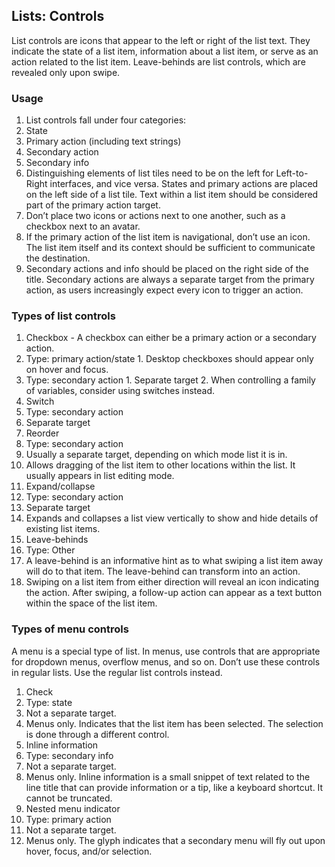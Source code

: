 ## Lists: Controls

List controls are icons that appear to the left or right of the list text. They indicate the state of a list item, information about a list item, or serve as an action related to the list item. Leave-behinds are list controls, which are revealed only upon swipe.

### Usage
1. List controls fall under four categories:
  1. State
  2. Primary action (including text strings)
  3. Secondary action
  4. Secondary info
2. Distinguishing elements of list tiles need to be on the left for Left-to-Right interfaces, and vice versa. States and primary actions are placed on the left side of a list tile. Text within a list item should be considered part of the primary action target.
3. Don’t place two icons or actions next to one another, such as a checkbox next to an avatar.
4. If the primary action of the list item is navigational, don’t use an icon. The list item itself and its context should be sufficient to communicate the destination.
5. Secondary actions and info should be placed on the right side of the title. Secondary actions are always a separate target from the primary action, as users increasingly expect every icon to trigger an action.

### Types of list controls
1. Checkbox - A checkbox can either be a primary action or a secondary action.
  1. Type: primary action/state
    1. Desktop checkboxes should appear only on hover and focus. 
  2. Type: secondary action
    1. Separate target
    2. When controlling a family of variables, consider using switches instead.
2. Switch
  1. Type: secondary action
  2. Separate target
3. Reorder
  1. Type: secondary action
  2. Usually a separate target, depending on which mode list it is in.
  3. Allows dragging of the list item to other locations within the list. It usually appears in list editing mode.
4. Expand/collapse
  1. Type: secondary action
  2. Separate target
  3. Expands and collapses a list view vertically to show and hide details of existing list items.
5. Leave-behinds
  1. Type: Other
  2. A leave-behind is an informative hint as to what swiping a list item away will do to that item. The leave-behind can transform into an action.
  3. Swiping on a list item from either direction will reveal an icon indicating the action. After swiping, a follow-up action can appear as a text button within the space of the list item.
  
### Types of menu controls

A menu is a special type of list. In menus, use controls that are appropriate for dropdown menus, overflow menus, and so on. Don’t use these controls in regular lists. Use the regular list controls instead.

1. Check
  1. Type: state
  2. Not a separate target.
  3. Menus only. Indicates that the list item has been selected. The selection is done through a different control.
2. Inline information
  1. Type: secondary info
  2. Not a separate target.
  3. Menus only. Inline information is a small snippet of text related to the line title that can provide information or a tip, like a keyboard shortcut. It cannot be truncated.
3. Nested menu indicator
  1. Type: primary action
  2. Not a separate target.
  3. Menus only. The glyph indicates that a secondary menu will fly out upon hover, focus, and/or selection.
